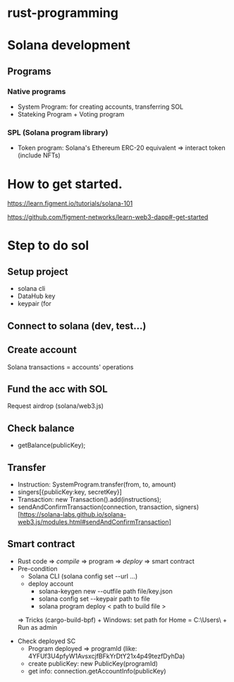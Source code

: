 # rust-programming

# Solana development
## Programs
### Native programs
  + System Program: for creating accounts, transferring SOL
  + Stateking Program + Voting program
### SPL (Solana program library)
  + Token program: Solana's Ethereum ERC-20 equivalent
  => interact token (include NFTs)
  
  
# How to get started.
https://learn.figment.io/tutorials/solana-101

https://github.com/figment-networks/learn-web3-dapp#-get-started


# Step to do sol
## Setup project
  + solana cli
  + DataHub key
  + keypair (for 
## Connect to solana (dev, test...)

## Create account
Solana transactions = accounts' operations

## Fund the acc with SOL
Request airdrop (solana/web3.js)

## Check balance
+ getBalance(publicKey);

## Transfer
+ Instruction: SystemProgram.transfer(from, to, amount)
+ singers[{publicKey:key, secretKey}]
+ Transaction: new Transaction().add(instructions);
+ sendAndConfirmTransaction(connection, transaction, signers) [https://solana-labs.github.io/solana-web3.js/modules.html#sendAndConfirmTransaction]

## Smart contract
+ Rust code => *compile* => program => *deploy* => smart contract
+ Pre-condition
  - Solana CLI (solana config set --url ...)
  - deploy account
    + solana-keygen new --outfile path file/key.json
    + solana config set --keypair path to file
    + solana program deploy < path to build file >
  <p>=> Tricks (cargo-build-bpf) 
    + Windows: set path for Home = C:\Users\<user>
    + Run as admin
  </p>
+ Check deployed SC
  - Program deployed => programId (like: 4YFUf3U4pfyW1AvsxcjfBFkYrDtY21x4p49tezfDyhDa)
  - create publicKey: new PublicKey(programId)
  - get info: connection.getAccountInfo(publicKey)
  
